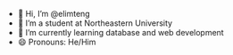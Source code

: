 - 👋 Hi, I’m @elimteng
- 👀 I’m a student at Northeastern University
- 🌱 I’m currently learning database and web development
- 😄 Pronouns: He/Him

<!---
elimteng/elimteng is a ✨ special ✨ repository because its `README.md` (this file) appears on your GitHub profile.
You can click the Preview link to take a look at your changes.
--->
